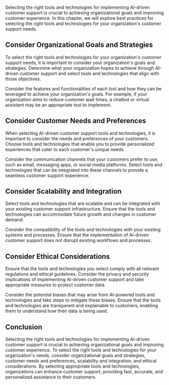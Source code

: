 
Selecting the right tools and technologies for implementing AI-driven customer support is crucial to achieving organizational goals and improving customer experience. In this chapter, we will explore best practices for selecting the right tools and technologies for your organization's customer support needs.

Consider Organizational Goals and Strategies
--------------------------------------------

To select the right tools and technologies for your organization's customer support needs, it is important to consider your organization's goals and strategies. Determine what your organization hopes to achieve through AI-driven customer support and select tools and technologies that align with those objectives.

Consider the features and functionalities of each tool and how they can be leveraged to achieve your organization's goals. For example, if your organization aims to reduce customer wait times, a chatbot or virtual assistant may be an appropriate tool to implement.

Consider Customer Needs and Preferences
---------------------------------------

When selecting AI-driven customer support tools and technologies, it is important to consider the needs and preferences of your customers. Choose tools and technologies that enable you to provide personalized experiences that cater to each customer's unique needs.

Consider the communication channels that your customers prefer to use, such as email, messaging apps, or social media platforms. Select tools and technologies that can be integrated into these channels to provide a seamless customer support experience.

Consider Scalability and Integration
------------------------------------

Select tools and technologies that are scalable and can be integrated with your existing customer support infrastructure. Ensure that the tools and technologies can accommodate future growth and changes in customer demand.

Consider the compatibility of the tools and technologies with your existing systems and processes. Ensure that the implementation of AI-driven customer support does not disrupt existing workflows and processes.

Consider Ethical Considerations
-------------------------------

Ensure that the tools and technologies you select comply with all relevant regulations and ethical guidelines. Consider the privacy and security implications of implementing AI-driven customer support and take appropriate measures to protect customer data.

Consider the potential biases that may arise from AI-powered tools and technologies and take steps to mitigate these biases. Ensure that the tools and technologies are transparent and explainable to customers, enabling them to understand how their data is being used.

Conclusion
----------

Selecting the right tools and technologies for implementing AI-driven customer support is crucial to achieving organizational goals and improving customer experience. To select the right tools and technologies for your organization's needs, consider organizational goals and strategies, customer needs and preferences, scalability and integration, and ethical considerations. By selecting appropriate tools and technologies, organizations can enhance customer support, providing fast, accurate, and personalized assistance to their customers.
